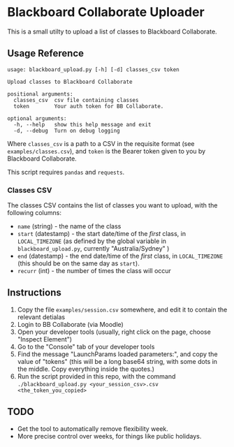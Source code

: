 # Blackboard Collaborate Uploader

This is a small utilty to upload a list of classes to Blackboard Collaborate.

## Usage Reference

```
usage: blackboard_upload.py [-h] [-d] classes_csv token

Upload classes to Blackboard Collaborate

positional arguments:
  classes_csv  csv file containing classes
  token        Your auth token for BB Collaborate.

optional arguments:
  -h, --help   show this help message and exit
  -d, --debug  Turn on debug logging

```

Where `classes_csv` is a path to a CSV in the requisite format
(see `examples/classes.csv`), and `token` is the Bearer token
given to you by Blackboard Collaborate.

This script requires `pandas` and `requests`.

### Classes CSV

The classes CSV contains the list of classes you want to upload, with the following columns:

 - `name` (string) - the name of the class
 - `start` (datestamp) - the start date/time of the *first* class, in `LOCAL_TIMEZONE`
 (as defined by the global variable in `blackboard_upload.py`, currently "Australia/Sydney" )
 - `end` (datestamp) - the end date/time of the *first* class, in `LOCAL_TIMEZONE`
 (this should be on the same day as `start`).
 - `recurr` (int) - the number of times the class will occur
 
## Instructions

1. Copy the file `examples/session.csv` somewhere, and edit it to contain the relevant detialas
2. Login to BB Collaborate (via Moodle)
3. Open your developer tools (usually, right click on the page, choose "Inspect Element")
4. Go to the "Console" tab of your developer tools
5. Find the message "LaunchParams loaded parameters:", and copy the value of "tokens" (this will be a long base64 string, with some dots in the middle. Copy everything inside the quotes.)
6. Run the script provided in this repo, with the command `./blackboard_upload.py <your_session_csv>.csv <the_token_you_copied>`

## TODO

 - Get the tool to automatically remove flexibility week.
 - More precise control over weeks, for things like public holidays.
